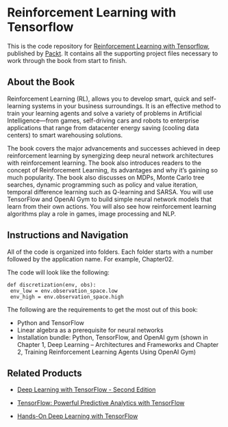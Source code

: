 # Reinforcement Learning with Tensorflow
This is the code repository for [Reinforcement Learning with Tensorflow](https://www.packtpub.com/big-data-and-business-intelligence/reinforcement-learning-tensorflow?utm_source=github&utm_medium=repository&utm_campaign=9781788835725), published by [Packt](https://www.packtpub.com/?utm_source=github). It contains all the supporting project files necessary to work through the book from start to finish.
## About the Book
Reinforcement Learning (RL), allows you to develop smart, quick and self-learning systems in your business surroundings. It is an effective method to train your learning agents and solve a variety of problems in Artificial Intelligence—from games, self-driving cars and robots to enterprise applications that range from datacenter energy saving (cooling data centers) to smart warehousing solutions.

The book covers the major advancements and successes achieved in deep reinforcement learning by synergizing deep neural network architectures with reinforcement learning. The book also introduces readers to the concept of Reinforcement Learning, its advantages and why it’s gaining so much popularity. The book also discusses on MDPs, Monte Carlo tree searches, dynamic programming such as policy and value iteration, temporal difference learning such as Q-learning and SARSA. You will use TensorFlow and OpenAI Gym to build simple neural network models that learn from their own actions. You will also see how reinforcement learning algorithms play a role in games, image processing and NLP.
## Instructions and Navigation
All of the code is organized into folders. Each folder starts with a number followed by the application name. For example, Chapter02.



The code will look like the following:
```
def discretization(env, obs):
 env_low = env.observation_space.low
 env_high = env.observation_space.high
```

The following are the requirements to get the most out of this book:
* Python and TensorFlow
* Linear algebra as a prerequisite for neural networks
* Installation bundle: Python, TensorFlow, and OpenAI gym (shown in Chapter 1, Deep Learning – Architectures and Frameworks and Chapter 2, Training Reinforcement Learning Agents Using OpenAI Gym)

## Related Products
* [Deep Learning with TensorFlow - Second Edition](https://www.packtpub.com/big-data-and-business-intelligence/deep-learning-tensorflow-second-edition?utm_source=github&utm_medium=repository&utm_campaign=9781788831109)

* [TensorFlow: Powerful Predictive Analytics with TensorFlow](https://www.packtpub.com/big-data-and-business-intelligence/tensorflow-powerful-predictive-analytics-tensorflow?utm_source=github&utm_medium=repository&utm_campaign=9781789136913)

* [Hands-On Deep Learning with TensorFlow](https://www.packtpub.com/big-data-and-business-intelligence/hands-deep-learning-tensorflow?utm_source=github&utm_medium=repository&utm_campaign=9781787282773)

